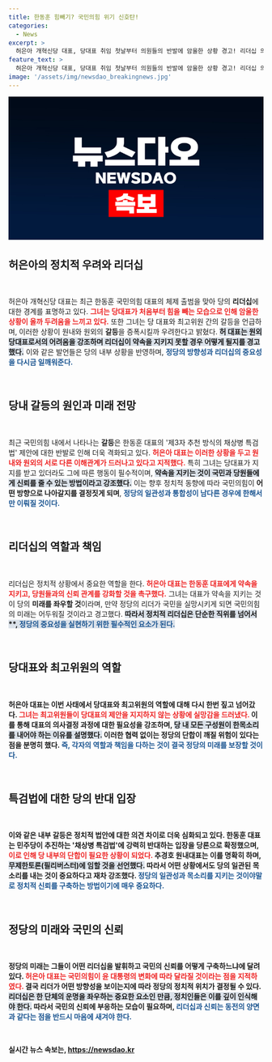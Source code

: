 ```yaml
---
title: 한동훈 힘빼기? 국민의힘 위기 신호탄!
categories:
  - News
excerpt: >
  허은아 개혁신당 대표, 당대표 취임 첫날부터 의원들의 반발에 암울한 상황 경고! 리더십 의지와 약속 이행 강조하는 가운데, 국민의힘의 채상병 특검법 반대당론에 대한 갈등 조망.
feature_text: >
  허은아 개혁신당 대표, 당대표 취임 첫날부터 의원들의 반발에 암울한 상황 경고! 리더십 의지와 약속 이행 강조하는 가운데, 국민의힘의 채상병 특검법 반대당론에 대한 갈등 조망.
image: '/assets/img/newsdao_breakingnews.jpg'
---
```


<p><img src="/assets/img/newsdao_breakingnews.jpg" alt="firstkoreanews 속보" /></p>

<h2 data-ke-size="size26">허은아의 정치적 우려와 리더십</h2>

<p data-ke-size="size16">&nbsp;</p>

<p>허은아 개혁신당 대표는 최근 한동훈 국민의힘 대표의 체제 출범을 맞아 당의 <strong>리더십</strong>에 대한 경계를 표명하고 있다. <b><span style="color: #ee2323;">그녀는 당대표가 처음부터 힘을 빼는 모습으로 인해 암울한 상황이 올까 두려움을 느끼고 있다.</span></b> 또한 그녀는 당 대표와 최고위원 간의 갈등을 언급하며, 이러한 상황이 원내와 원외의 <strong>갈등</strong>을 증폭시킬까 우려한다고 밝혔다. <b><span style="background-color: #21538527;">허 대표는 원외 당대표로서의 어려움을 강조하며 리더십이 약속을 지키지 못할 경우 어떻게 될지를 경고했다.</span></b> 이와 같은 발언들은 당의 내부 상황을 반영하며, <b><span style="color: #1a5490;">정당의 방향성과 리더십의 중요성을 다시금 일깨워준다.</span></b></p>

<p data-ke-size="size16">&nbsp;</p>

<h2 data-ke-size="size26">당내 갈등의 원인과 미래 전망</h2>

<p data-ke-size="size16">&nbsp;</p>

<p>최근 국민의힘 내에서 나타나는 <strong>갈등</strong>은 한동훈 대표의 '제3자 추천 방식의 채상병 특검법' 제안에 대한 반발로 인해 더욱 격화되고 있다. <b><span style="color: #ee2323;">허은아 대표는 이러한 상황을 두고 원내와 원외의 서로 다른 이해관계가 드러나고 있다고 지적했다.</span></b> 특히 그녀는 당대표가 지지를 받고 있더라도 그에 따른 행동이 필수적이며, <b><span style="background-color: #21538527;">약속을 지키는 것이 국민과 당원들에게 신뢰를 줄 수 있는 방법이라고 강조했다.</span></b> 이는 향후 정치적 동향에 따라 국민의힘이 <strong>어떤 방향으로 나아갈지를 결정짓게 되며</strong>, <b><span style="color: #1a5490;">정당의 일관성과 통합성이 남다른 경우에 한해서만 이뤄질 것이다.</span></b></p>

<p data-ke-size="size16">&nbsp;</p>

<h2 data-ke-size="size26">리더십의 역할과 책임</h2>

<p data-ke-size="size16">&nbsp;</p>

<p>리더십은 정치적 상황에서 중요한 역할을 한다. <b><span style="color: #ee2323;">허은아 대표는 한동훈 대표에게 약속을 지키고, 당원들과의 신뢰 관계를 강화할 것을 촉구했다.</span></b> 그녀는 대표가 약속을 지키는 것이 당의 <strong>미래를 좌우할 것</strong>이라며, 만약 정당의 리더가 국민을 실망시키게 되면 국민의힘의 미래는 어두워질 것이라고 경고했다. <b><span style="background-color: #21538527;">따라서 정치적 리더십은 단순한 직위를 넘어서**, <b><span style="color: #1a5490;">정당의 중요성을 실현하기 위한 필수적인 요소가 된다.</span></b></p>

<p data-ke-size="size16">&nbsp;</p>

<h2 data-ke-size="size26">당대표와 최고위원의 역할</h2>

<p data-ke-size="size16">&nbsp;</p>

<p>허은아 대표는 이번 사태에서 당대표와 최고위원의 역할에 대해 다시 한번 짚고 넘어갔다. <b><span style="color: #ee2323;">그녀는 최고위원들이 당대표의 제안을 지지하지 않는 상황에 실망감을 드러냈다.</span></b> 이를 통해 대표의 <strong>의사결정 과정</strong>에 대한 필요성을 강조하며, <b><span style="background-color: #21538527;">당 내 모든 구성원이 한목소리를 내어야 하는 이유를 설명했다.</span></b> 이러한 협력 없이는 <strong>정당의 단합이 깨질 위험이 있다는 점을 분명히 했다.</strong> <b><span style="color: #1a5490;">즉, 각자의 역할과 책임을 다하는 것이 결국 정당의 미래를 보장할 것이다.</span></b></p>

<p data-ke-size="size16">&nbsp;</p>

<h2 data-ke-size="size26">특검법에 대한 당의 반대 입장</h2>

<p data-ke-size="size16">&nbsp;</p>

<p>이와 같은 내부 갈등은 <strong>정치적 법안</strong>에 대한 의견 차이로 더욱 심화되고 있다. 한동훈 대표는 민주당이 추진하는 '채상병 특검법'에 강력히 반대하는 입장을 당론으로 확정했으며, <b><span style="color: #ee2323;">이로 인해 당 내부의 단합이 필요한 상황이 되었다.</span></b> 추경호 원내대표는 이를 명확히 하며, <b><span style="background-color: #21538527;">무제한토론(필리버스터)에 임할 것을 선언했다.</span></b> 따라서 어떤 상황에서도 당의 <strong>일관된 목소리</strong>를 내는 것이 중요하다고 재차 강조했다. <b><span style="color: #1a5490;">정당의 일관성과 목소리를 지키는 것이야말로 정치적 신뢰를 구축하는 방법이기에 매우 중요하다.</span></b></p>

<p data-ke-size="size16">&nbsp;</p>

<h2 data-ke-size="size26">정당의 미래와 국민의 신뢰</h2>

<p data-ke-size="size16">&nbsp;</p>

<p>정당의 미래는 그들이 어떤 리더십을 발휘하고 국민의 신뢰를 어떻게 구축하느냐에 달려 있다. <b><span style="color: #ee2323;">허은아 대표는 국민의힘이 윤 대통령의 변화에 따라 달라질 것이라는 점을 지적하였다.</span></b> 결국 리더가 어떤 방향성을 보이는지에 따라 정당의 <strong>정치적 위치</strong>가 결정될 수 있다. <b><span style="background-color: #21538527;">리더십은 한 단체의 운명을 좌우하는 중요한 요소인 만큼, 정치인들은 이를 깊이 인식해야 한다.</span></b> 따라서 국민의 신뢰에 부응하는 모습이 필요하며, <b><span style="color: #1a5490;">리더십과 신뢰는 동전의 양면과 같다는 점을 반드시 마음에 새겨야 한다.</span></b></p>

<p data-ke-size="size16">&nbsp;</p>
실시간 뉴스 속보는, <a href="https://newsdao.kr" rel="dofollow">https://newsdao.kr</a>


